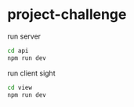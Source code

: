 # project-challenge

run server
```sh
cd api
npm run dev
```

run client sight
```sh
cd view
npm run dev
```
